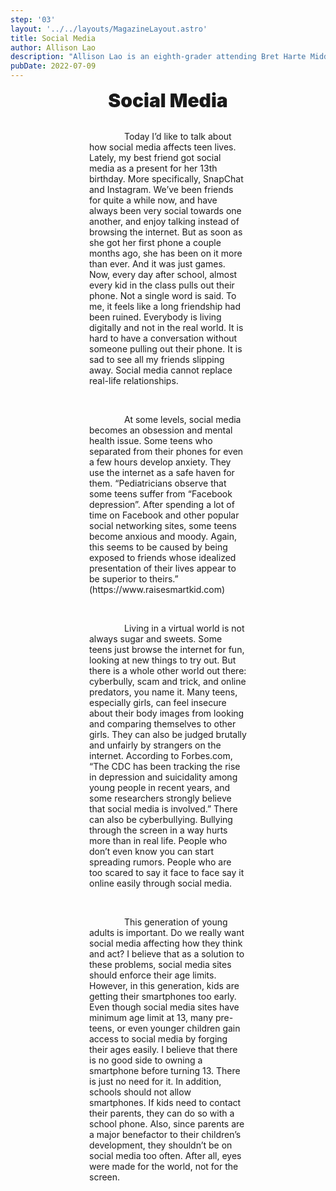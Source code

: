 ```yaml
---
step: '03'
layout: '../../layouts/MagazineLayout.astro'
title: Social Media
author: Allison Lao
description: "Allison Lao is an eighth-grader attending Bret Harte Middle School. She enjoys writing persuasive texts that make people think. Her hobbies include art and volleyball."
pubDate: 2022-07-09
---
```

<style>
  .title {
    font-size: 30px;
    font-weight: 900;
    text-align: center;
  }
  .text {
    max-width: 50%;
    margin: auto;
  }
  .paragraph {
    text-indent: 4em; /* or 15px, or 5%, 2rem or 3vw */
  }
</style>
<div class="title">
Social Media
</div>
<br>
<div class="text">
  <p class="paragraph">
    Today I’d like to talk about how social media affects teen lives. Lately, my best friend got
social media as a present for her 13th birthday. More specifically, SnapChat and Instagram.
We’ve been friends for quite a while now, and have always been very social towards one
another, and enjoy talking instead of browsing the internet. But as soon as she got her first
phone a couple months ago, she has been on it more than ever. And it was just games. Now,
every day after school, almost every kid in the class pulls out their phone. Not a single word is
said. To me, it feels like a long friendship had been ruined. Everybody is living digitally and not
in the real world. It is hard to have a conversation without someone pulling out their phone. It is
sad to see all my friends slipping away. Social media cannot replace real-life relationships.
  </p>
  <br>
  <p class="paragraph">
    At some levels, social media becomes an obsession and mental health issue. Some teens
who separated from their phones for even a few hours develop anxiety. They use the internet as a
safe haven for them. “Pediatricians observe that some teens suffer from “Facebook depression”.
After spending a lot of time on Facebook and other popular social networking sites, some teens
become anxious and moody. Again, this seems to be caused by being exposed to friends whose
idealized presentation of their lives appear to be superior to theirs.” (https://www.raisesmartkid.com)
  </p>
  <br>
  <p class="paragraph">
    Living in a virtual world is not always sugar and sweets. Some teens just browse the internet
for fun, looking at new things to try out. But there is a whole other world out there: cyberbully, scam
and trick, and online predators, you name it. Many teens, especially girls, can feel insecure about
their body images from looking and comparing themselves to other girls. They can also be judged
brutally and unfairly by strangers on the internet. According to Forbes.com, “The CDC has been
tracking the rise in depression and suicidality among young people in recent years, and some
researchers strongly believe that social media is involved.” There can also be cyberbullying. Bullying
through the screen in a way hurts more than in real life. People who don’t even know you can start
spreading rumors. People who are too scared to say it face to face say it online easily through social
media.
  </p>
  <br>
  <p class="paragraph">
    This generation of young adults is important. Do we really want social media affecting how
they think and act? I believe that as a solution to these problems, social media sites should enforce
their age limits. However, in this generation, kids are getting their smartphones too early. Even
though social media sites have minimum age limit at 13, many pre-teens, or even younger children
gain access to social media by forging their ages easily. I believe that there is no good side to
owning a smartphone before turning 13. There is just no need for it. In addition, schools should not
allow smartphones. If kids need to contact their parents, they can do so with a school phone. Also,
since parents are a major benefactor to their children’s development, they shouldn’t be on social
media too often. After all, eyes were made for the world, not for the screen.
  </p>
  
</div>